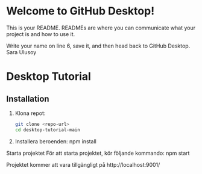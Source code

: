 # Welcome to GitHub Desktop!

This is your README. READMEs are where you can communicate what your project is and how to use it.

Write your name on line 6, save it, and then head back to GitHub Desktop.
Sara Ulusoy


# Desktop Tutorial

## Installation

1. Klona repot:
   ```bash
   git clone <repo-url>
   cd desktop-tutorial-main

2. Installera beroenden:
npm install

Starta projektet
För att starta projektet, kör följande kommando:
npm start

Projektet kommer att vara tillgängligt på http://localhost:9001/



